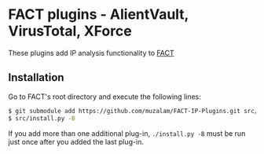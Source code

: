 # FACT plugins - AlientVault, VirusTotal, XForce

These plugins add IP analysis functionality to [FACT](https://github.com/fkie-cad/FACT_core)

## Installation

Go to FACT's root directory and execute the following lines:

```sh
$ git submodule add https://github.com/muzalam/FACT-IP-Plugins.git src/plugins/analysis/
$ src/install.py -B
``` 

If you add more than one additional plug-in, ```./install.py -B``` must be run just once after you added the last plug-in.
